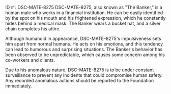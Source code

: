 ID # : DSC-MATE-8275
DSC-MATE-8275, also known as "The Banker," is a human male who works in a financial institution. He can be easily identified by the spot on his mouth and his frightened expression, which he constantly hides behind a medical mask. The Banker wears a bucket hat, and a silver chain completes his attire.

Although humanoid in appearance, DSC-MATE-8275's impulsiveness sets him apart from normal humans. He acts on his emotions, and this tendency can lead to humorous and surprising situations. The Banker's behavior has been observed to be unpredictable, which causes some concern among his co-workers and clients.

Due to his anomalous nature, DSC-MATE-8275 is to be under constant surveillance to prevent any incidents that could compromise human safety. Any recorded anomalous actions should be reported to the Foundation immediately.